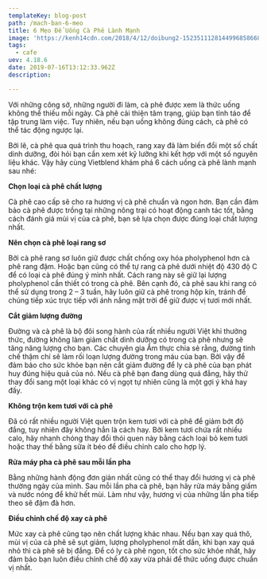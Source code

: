 ```yaml
---
templateKey: blog-post
path: /mach-ban-6-meo
title: 6 Mẹo Để Uống Cà Phê Lành Mạnh
image: 'https://kenh14cdn.com/2018/4/12/doibung2-1523511128144996858668.jpg' 
tags:
  - cafe
uev: 4.18.6
date: 2019-07-16T13:12:33.962Z
description:

---
```


Với những công sở, những người đi làm, cà phê được xem là thức uống không thể thiếu mỗi ngày. Cà phê cải thiện tâm trạng, giúp bạn tỉnh táo để tập trung làm việc. Tuy nhiên, nếu bạn uống không đúng cách, cà phê có thể tác động ngược lại. 

Bởi lẽ, cà phê qua quá trình thu hoạch, rang xay đã làm biến đổi một số chất dinh dưỡng, đòi hỏi bạn cần xem xét kỹ lưỡng khi kết hợp với một số nguyên liệu khác. Vậy hãy cùng Vietblend khám phá 6 cách uống cà phê lành mạnh sau nhé:

**Chọn loại cà phê chất lượng**

Cà phê cao cấp sẽ cho ra hương vị cà phê chuẩn và ngon hơn. Bạn cần đảm bảo cà phê được trồng tại những nông trại có hoạt động canh tác tốt, bằng cách đánh giá mùi vị của cà phê, bạn sẽ lựa chọn được đúng loại chất lượng nhất.

**Nên chọn cà phê loại rang sơ**

Bởi cà phê rang sơ luôn giữ được chất chống oxy hóa pholyphenol hơn cà phê rang đậm. Hoặc bạn cũng có thể tự rang cà phê dưới nhiệt độ 430 độ C để có loại cà phê đúng ý mình nhất. Cách rang này sẽ giữ lại lượng pholyphenol cần thiết có trong cà phê. Bên cạnh đó, cà phê sau khi rang có thể sử dụng trong 2 – 3 tuần, hãy luôn giữ cà phê trong hộp kín, tránh để chúng tiếp xúc trực tiếp với ánh nắng mặt trời để giữ được vị tươi mới nhất.



**Cắt giảm lượng đường**

Đường và cà phê là bộ đôi song hành của rất nhiều người Việt khi thưởng thức, đường không làm giảm chất dinh dưỡng có trong cà phê nhưng sẽ tăng năng lượng cho bạn. Các chuyên gia Ẩm thực chia sẻ rằng, đường tinh chế thậm chí sẽ làm rối loạn lượng đường trong máu của bạn. Bởi vậy để đảm bảo cho sức khỏe bạn nên cắt giảm đường để ly cà phê của bạn phát huy đúng hiệu quả của nó. Nếu cà phê bạn đang dùng quá đắng, hãy thử thay đổi sang một loại khác có vị ngọt tự nhiên cũng là một gợi ý khá hay đấy.

**Không trộn kem tươi với cà phê**

Đã có rất nhiều người Việt quen trộn kem tươi với cà phê để giảm bớt độ đắng, tuy nhiên đây không hẳn là cách hay. Bởi kem tươi chứa rất nhiều calo, hãy nhanh chóng thay đổi thói quen này bằng cách loại bỏ kem tươi hoặc thay thế bằng sữa ít béo để điều chỉnh calo cho hợp lý.

**Rửa máy pha cà phê sau mỗi lần pha**

Bằng những hành động đơn giản nhất cũng có thể thay đổi hương vị cà phê thường ngày của mình. Sau mỗi lần pha cà phê, bạn hãy rửa máy bằng giấm và nước nóng để khử hết mùi. Làm như vậy, hương vị của những lần pha tiếp theo sẽ đậm đà hơn.

**Điều chỉnh chế độ xay cà phê**

Mức xay cà phê cũng tạo nên chất lượng khác nhau. Nếu bạn xay quá thô, mùi vị của cà phê sẽ sụt giảm, lượng pholyphenol mất dần, khi bạn xay quá nhỏ thì cà phê sẽ bị đắng. Để có ly cà phê ngon, tốt cho sức khỏe nhất, hãy đảm bảo bạn luôn điều chỉnh chế độ xay vừa phải để thức uống được chuẩn vị nhất.